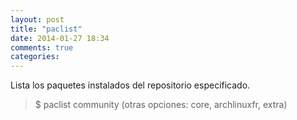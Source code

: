 ```yaml
---
layout: post
title: "paclist"
date: 2014-01-27 18:34
comments: true
categories: 
---
```

Lista los paquetes instalados del repositorio especificado.

>$ paclist community (otras opciones: core, archlinuxfr, extra)

